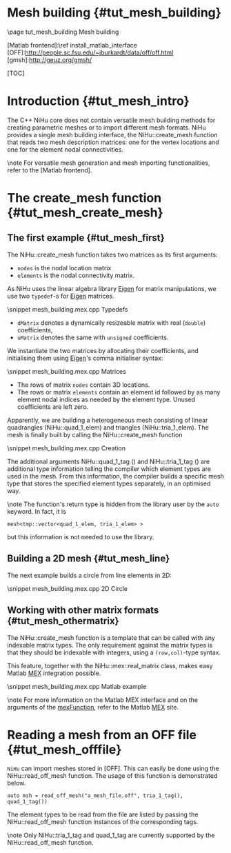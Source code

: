 Mesh building {#tut_mesh_building}
=============

\page tut_mesh_building Mesh building

[Eigen]:http://eigen.tuxfamily.org/index.php?title=Main_Page
[mexFunction]:http://www.mathworks.com/help/matlab/apiref/mexfunction.html
[MEX]:http://www.mathworks.com/help/matlab/create-mex-files.html
[Matlab frontend]:\ref install_matlab_interface
[OFF]:http://people.sc.fsu.edu/~jburkardt/data/off/off.html
[gmsh]:http://geuz.org/gmsh/

[TOC]

Introduction {#tut_mesh_intro}
============

The C++ NiHu core does not contain versatile mesh building methods for creating parametric
meshes or to import different mesh formats. NiHu provides a single mesh building
interface, the NiHu::create_mesh function that reads two mesh description matrices:
one for the vertex locations and one for the element nodal connectivities.

\note For versatile mesh generation and mesh importing functionalities, refer to the [Matlab frontend].

The create_mesh function {#tut_mesh_create_mesh}
========================

The first example {#tut_mesh_first}
-----------------

The NiHu::create_mesh function takes two matrices as its first arguments:
- `nodes` is the nodal location matrix
- `elements` is the nodal connectivity matrix.

As NiHu uses the linear algebra library [Eigen] for matrix manipulations, we use two `typedef`-s for [Eigen] matrices.

\snippet mesh_building.mex.cpp Typedefs

- `dMatrix` denotes a dynamically resizeable matrix with real (`double`) coefficients,
- `uMatrix` denotes the same with `unsigned` coefficients.

We instantiate the two matrices by allocating their coefficients, and initialising them using [Eigen]'s comma initialiser syntax:

\snippet mesh_building.mex.cpp Matrices

- The rows of matrix `nodes` contain 3D locations.
- The rows or matrix `elements` contain an element id followed by as many element nodal indices as needed by the element type. Unused coefficients are left zero.

Apparently, we are building a heterogeneous mesh consisting of linear quadrangles (NiHu::quad_1_elem) and triangles (NiHu::tria_1_elem).
The mesh is finally built by calling the NiHu::create_mesh function

\snippet mesh_building.mex.cpp Creation

The additional arguments NiHu::quad_1_tag () and NiHu::tria_1_tag () are additional type information telling the compiler which element types are used in the mesh.
From this information, the compiler builds a specific mesh type that stores the specified element types separately, in an optimised way.

\note The function's return type is hidden from the library user by the `auto` keyword. In fact, it is
~~~~~~~~~~~~
mesh<tmp::vector<quad_1_elem, tria_1_elem> >
~~~~~~~~~~~~
but this information is not needed to use the library.

Building a 2D mesh {#tut_mesh_line}
------------------

The next example builds a circle from line elements in 2D:

\snippet mesh_building.mex.cpp 2D Circle

Working with other matrix formats {#tut_mesh_othermatrix}
---------------------------------

The NiHu::create_mesh function is a template that can be called with any indexable matrix types.
The only requirement against the matrix types is that they should be indexable with integers, using a `(row,col)`-type syntax.

This feature, together with the NiHu::mex::real_matrix class, makes easy Matlab [MEX] integration possible.

\snippet mesh_building.mex.cpp Matlab example

\note For more information on the Matlab MEX interface and on the arguments of the [mexFunction], refer to the Matlab [MEX] site.

Reading a mesh from an OFF file {#tut_mesh_offfile}
===============================

`NiHu` can import meshes stored in [OFF].
This can easily be done using the NiHu::read_off_mesh function.
The usage of this function is demonstrated below.

~~~~~~~~~~~~
auto msh = read_off_mesh("a_mesh_file.off", tria_1_tag(), quad_1_tag())
~~~~~~~~~~~~

The element types to be read from the file are listed by passing the NiHu::read_off_mesh function instances of the corresponding tags.

\note Only NiHu::tria_1_tag and quad_1_tag are currently supported by the NiHu::read_off_mesh function.

